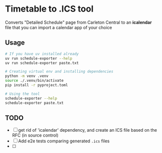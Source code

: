 # Timetable to .ICS tool

Converts "Detailed Schedule" page from Carleton Central to an **icalendar** file that you can import a calendar app of your choice

## Usage

```bash
# If you have uv installed already
uv run schedule-exporter --help
uv run schedule-exporter paste.txt
```

```bash
# Creating virtual env and installing dependencies
python -m venv .venv
source ./.venv/bin/activate
pip install -r pyproject.toml

# Using the tool
schedule-exporter --help
schedule-exporter paste.txt
```

## TODO

- [ ] get rid of 'icalendar' dependency, and create an ICS file based on the RFC (in source control)
- [ ] Add e2e tests comparing generated `.ics` files
- [ ]
